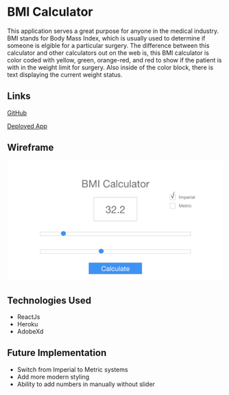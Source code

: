 # BMI Calculator
This application serves a great purpose for anyone in the medical industry. BMI stands for Body Mass Index, which is usually used to determine if someone is elgible for a particular surgery. The difference between this calculator and other calculators out on the web is, this BMI calculator is color coded with yellow, green, orange-red, and red to show if the patient is with in the weight limit for surgery. Also inside of the color block, there is text displaying the current weight status.


## Links

[GitHub](https://github.com/justinparrish/BMI-Calculator 'GitHub')

[Deployed App](https://github.com/justinparrish/BMI-Calculator 'Deployed App')


## Wireframe

![alt text](public/images/wireframe.png 'wireframe')


## Technologies Used
* ReactJs
* Heroku 
* AdobeXd


## Future Implementation
* Switch from Imperial to Metric systems
* Add more modern styling
* Ability to add numbers in manually without slider
